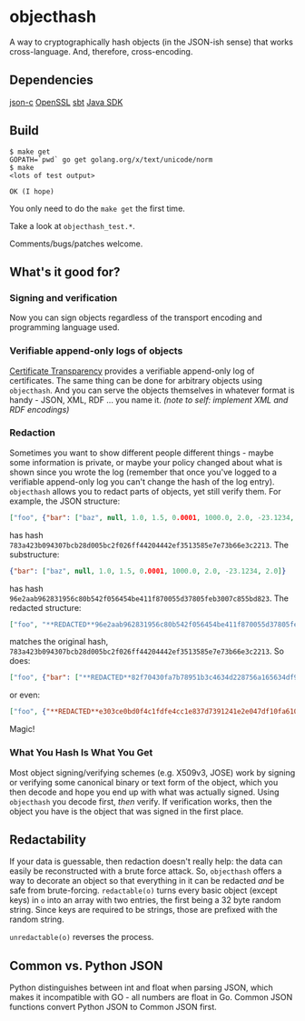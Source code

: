 # objecthash

A way to cryptographically hash objects (in the JSON-ish sense) that works cross-language. And, therefore, cross-encoding.

## Dependencies

[json-c](https://github.com/json-c/json-c)
[OpenSSL](https://www.openssl.org/)
[sbt](http://www.scala-sbt.org/)
[Java SDK](http://www.oracle.com/technetwork/java/javase/downloads/index.html)

## Build

```shellsession
$ make get
GOPATH=`pwd` go get golang.org/x/text/unicode/norm
$ make
<lots of test output>

OK (I hope)
```

You only need to do the `make get` the first time.

Take a look at `objecthash_test.*`.

Comments/bugs/patches welcome.

## What's it good for?

### Signing and verification

Now you can sign objects regardless of the transport encoding and programming language used.

### Verifiable append-only logs of objects

[Certificate Transparency](http://www.certificate-transparency.org/) provides a verifiable append-only log of certificates. The same thing can be done for arbitrary objects using `objecthash`. And you can serve the objects themselves in whatever format is handy - JSON, XML, RDF ... you name it. _(note to self: implement XML and RDF encodings)_

### Redaction

Sometimes you want to show different people different things - maybe some information is private, or maybe your policy changed about what is shown since you wrote the log (remember that once you've logged to a verifiable append-only log you can't change the hash of the log entry). `objecthash` allows you to redact parts of objects, yet still verify them. For example, the JSON structure:

```json
["foo", {"bar": ["baz", null, 1.0, 1.5, 0.0001, 1000.0, 2.0, -23.1234, 2.0]}]
```

has hash `783a423b094307bcb28d005bc2f026ff44204442ef3513585e7e73b66e3c2213`. The substructure:

```json
{"bar": ["baz", null, 1.0, 1.5, 0.0001, 1000.0, 2.0, -23.1234, 2.0]}
```

has hash `96e2aab962831956c80b542f056454be411f870055d37805feb3007c855bd823`. The redacted structure:

```json
["foo", "**REDACTED**96e2aab962831956c80b542f056454be411f870055d37805feb3007c855bd823"]
```

matches the original hash, `783a423b094307bcb28d005bc2f026ff44204442ef3513585e7e73b66e3c2213`. So does:

```json
["foo", {"bar": ["**REDACTED**82f70430fa7b78951b3c4634d228756a165634df977aa1fada051d6828e78f30", null, 1.0, 1.5, "**REDACTED**1195afc7f0b70bb9d7960c3615668e072a1cbfbbb001f84871fd2e222a87be1d", 1000.0, 2.0, -23.1234, 2.0]}]
```

or even:

```json
["foo", {"**REDACTED**e303ce0bd0f4c1fdfe4cc1e837d7391241e2e047df10fa6101733dc120675dfe": ["baz", null, 1.0, 1.5, 0.0001, 1000.0, 2.0, -23.1234, 2.0]}]
```
Magic!

### What You Hash Is What You Get

Most object signing/verifying schemes (e.g. X509v3, JOSE) work by signing or verifying some canonical binary or text form of the object, which you then decode and hope you end up with what was actually signed. Using `objecthash` you decode first, *then* verify. If verification works, then the object you have is the object that was signed in the first place.

## Redactability

If your data is guessable, then redaction doesn't really help: the data can easily be reconstructed with a brute force attack. So, `objecthash` offers a way to decorate an object so that everything in it can be redacted _and_ be safe from brute-forcing. `redactable(o)` turns every basic object (except keys) in `o` into an array with two entries, the first being a 32 byte random string. Since keys are required to be strings, those are prefixed with the random string.

`unredactable(o)` reverses the process.

## Common vs. Python JSON

Python distinguishes between int and float when parsing JSON, which makes it incompatible with GO - all numbers are float in Go. Common JSON functions convert Python JSON to Common JSON first.
